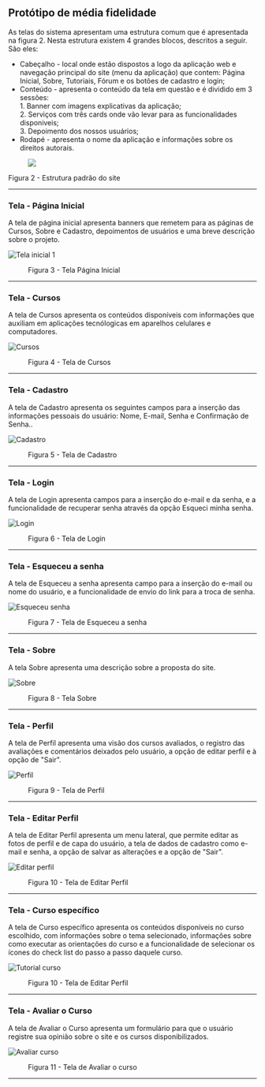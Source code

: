 
## Protótipo de média fidelidade

As telas do sistema apresentam uma estrutura comum que é apresentada na figura 2. Nesta estrutura existem 4 grandes blocos, descritos a seguir. São eles:
<ul>
  <li>Cabeçalho - local onde estão dispostos a logo da aplicação web e navegação principal do site (menu da aplicação) que contem: Página Inicial, Sobre, Tutoriais, Fórum e os botões de cadastro e login;</li>
  <li>Conteúdo - apresenta o conteúdo da tela em questão e é dividido em 3 sessões: <br>
    1. Banner com imagens explicativas da aplicação; <br>
    2. Serviços com três cards onde vão levar para as funcionalidades disponiveis; <br>
    3. Depoimento dos nossos usuários; 
  </li>
  <li>Rodapé - apresenta o nome da aplicação e informações sobre os direitos autorais.</li>
</ul>


<figure> 
  <img src="https://github.com/ICEI-PUC-Minas-PMV-ADS/pmv-ads-2024-e1-proj-web-t2-ads-e1-grupo3-sabio-guia/assets/109766719/a46d9292-9a0c-4d82-8bbb-2a9567dad871">
</figure> 

 Figura 2 - Estrutura padrão do site
 <hr>

<h3><b>Tela - Página Inicial</b></h3>
<p>A tela de página inicial apresenta banners que remetem para as páginas de Cursos, Sobre e Cadastro, depoimentos de usuários e uma breve descrição sobre o projeto. </p>
  
 ![Tela inicial 1](https://github.com/ICEI-PUC-Minas-PMV-ADS/pmv-ads-2024-e1-proj-web-t2-ads-e1-grupo3-sabio-guia/assets/133662274/f2e9e238-6d16-422d-9028-69f667075623)


<figure> 
  <figcaption>Figura 3 - Tela Página Inicial
</figure> 
<hr>

<h3><b>Tela - Cursos</b></h3>
<p>A tela de Cursos apresenta os conteúdos disponíveis com informações que auxiliam em aplicações tecnólogicas em aparelhos celulares e computadores.</p>
  
![Cursos](https://github.com/ICEI-PUC-Minas-PMV-ADS/pmv-ads-2024-e1-proj-web-t2-ads-e1-grupo3-sabio-guia/assets/133662274/1d8a435e-3187-4c5e-8a79-4ba65d732911)

  
<figure> 
  <figcaption> Figura 4 - Tela de Cursos
</figure> 
<hr>

<h3><b>Tela - Cadastro</b></h3>
<p>A tela de Cadastro apresenta os seguintes campos para a inserção das informações pessoais do usuário: Nome, E-mail, Senha e Confirmação de Senha..</p>
  
![Cadastro](https://github.com/ICEI-PUC-Minas-PMV-ADS/pmv-ads-2024-e1-proj-web-t2-ads-e1-grupo3-sabio-guia/assets/133662274/63a15d58-f279-498e-a56f-2620577ff311)

  
<figure> 
  <figcaption> Figura 5 - Tela de Cadastro
</figure> 
<hr>

<h3><b>Tela - Login</b></h3>
<p>A tela de Login apresenta campos para a inserção do e-mail e da senha, e a funcionalidade de recuperar senha através da opção Esqueci minha senha.</p>
  
![Login](https://github.com/ICEI-PUC-Minas-PMV-ADS/pmv-ads-2024-e1-proj-web-t2-ads-e1-grupo3-sabio-guia/assets/133662274/2288f22d-94ae-41df-86d1-be95fdce6491)

  
<figure> 
  <figcaption> Figura 6 - Tela de Login
</figure> 
<hr>

<h3><b>Tela - Esqueceu a senha</b></h3>
<p>A tela de Esqueceu a senha apresenta campo para a inserção do e-mail ou nome do usuário, e a funcionalidade de envio do link para a troca de senha.</p>
  
![Esqueceu senha](https://github.com/ICEI-PUC-Minas-PMV-ADS/pmv-ads-2024-e1-proj-web-t2-ads-e1-grupo3-sabio-guia/assets/133662274/9bf38268-aa1a-420e-bb8d-e4a46f5969c3)

  
<figure> 
  <figcaption> Figura 7 - Tela de Esqueceu a senha
</figure> 
<hr>

<h3><b>Tela - Sobre</b></h3>
<p>A tela Sobre apresenta uma descrição sobre a proposta do site.</p>
  
![Sobre](https://github.com/ICEI-PUC-Minas-PMV-ADS/pmv-ads-2024-e1-proj-web-t2-ads-e1-grupo3-sabio-guia/assets/133662274/0b04291f-0da8-438a-82b3-9b2e07e66915)


  
<figure> 
  <figcaption> Figura 8 - Tela Sobre
</figure> 
<hr>

<h3><b>Tela - Perfil</b></h3>
<p>A tela de Perfil apresenta uma visão dos cursos avaliados, o registro das avaliações e comentários deixados pelo usuário, a opção de editar perfil e à opção de "Sair".</p>
  
![Perfil](https://github.com/ICEI-PUC-Minas-PMV-ADS/pmv-ads-2024-e1-proj-web-t2-ads-e1-grupo3-sabio-guia/assets/133662274/1132220e-a11a-41d1-99e1-b409ec3077e1)


  
<figure> 
  <figcaption> Figura 9 - Tela de Perfil
</figure> 
<hr>

<h3><b>Tela - Editar Perfil</b></h3>
<p>A tela de Editar Perfil apresenta um menu lateral, que permite editar as fotos de perfil e de capa do usuário, a tela de dados de cadastro como e-mail e senha, a opção de salvar as alterações e a opção de "Sair".</p>
  
![Editar perfil](https://github.com/ICEI-PUC-Minas-PMV-ADS/pmv-ads-2024-e1-proj-web-t2-ads-e1-grupo3-sabio-guia/assets/133662274/6b33be5b-22ff-45ae-abc8-f28bd8b6a0df)


  
<figure> 
  <figcaption> Figura 10 - Tela de Editar Perfil
</figure> 
<hr>

<h3><b>Tela - Curso específico</b></h3>
<p>A tela de Curso específico apresenta os conteúdos disponíveis no curso escolhido, com informações sobre o tema selecionado, informações sobre como executar as orientações do curso e a funcionalidade de selecionar os ícones do check list do passo a passo daquele curso.</p>
  
![Tutorial curso](https://github.com/ICEI-PUC-Minas-PMV-ADS/pmv-ads-2024-e1-proj-web-t2-ads-e1-grupo3-sabio-guia/assets/133662274/259a046c-19bd-443e-90b6-c08c65602c3b)


  
<figure> 
  <figcaption> Figura 10 - Tela de Editar Perfil
</figure> 
<hr>

<h3><b>Tela - Avaliar o Curso</b></h3>
<p>A tela de Avaliar o Curso apresenta um formulário para que o usuário registre sua opinião sobre o site e os cursos disponibilizados.</p>
  
![Avaliar curso](https://github.com/ICEI-PUC-Minas-PMV-ADS/pmv-ads-2024-e1-proj-web-t2-ads-e1-grupo3-sabio-guia/assets/133662274/fd0507d0-6387-483f-a23b-0e5d566ffb88)



  
<figure> 
  <figcaption> Figura 11 - Tela de Avaliar o curso 
</figure> 
<hr>
